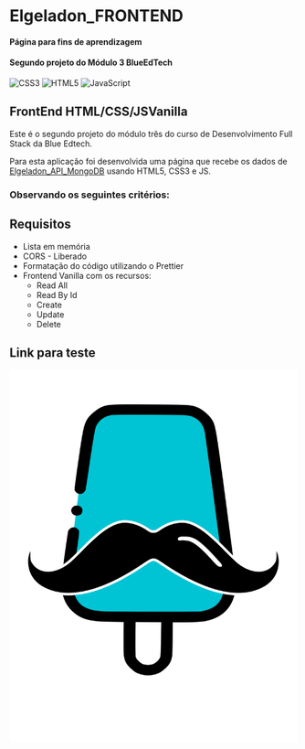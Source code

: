 # Elgeladon_FRONTEND

#### Página para fins de aprendizagem

#### Segundo projeto do Módulo 3 BlueEdTech

![CSS3](https://img.shields.io/badge/css3-%231572B6.svg?logo=css3&logoColor=white&style=plastic)
![HTML5](https://img.shields.io/badge/html5-%23E34F26.svg?logo=html5&logoColor=white&style=plastic)
![JavaScript](https://img.shields.io/badge/javascript-%23323330.svg?logo=javascript&logoColor=%23F7DF1E&style=plastic)

## FrontEnd HTML/CSS/JSVanilla

Este é o segundo projeto do módulo três do curso de Desenvolvimento Full Stack da Blue Edtech.

Para esta aplicação foi desenvolvida uma página que recebe os dados de <a href="https://github.com/santos95mat/Elgeladon_API_MongoDB">Elgeladon_API_MongoDB</a> usando HTML5, CSS3 e JS.

### Observando os seguintes critérios:

## Requisitos

- Lista em memória
- CORS - Liberado
- Formatação do código utilizando o Prettier
- Frontend Vanilla com os recursos:
  - Read All
  - Read By Id
  - Create
  - Update
  - Delete

## Link para teste

<a href="https://elgeladon-frontend.vercel.app/">
  <img src="./assets/icons/logo.svg" />
</a>

